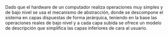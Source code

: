 Dado que el hardware de un computador realiza operaciones muy simples y de bajo nivel se usa el mecanismo de abstracción, donde se descompone el sistema en capas dispuestas de forma jerárquica, teniendo en la base las operaciones reales de bajo nivel y a cada capa subida se ofrece un modelo de descripción que simplifica las capas inferiores de cara al usuario.

